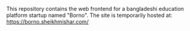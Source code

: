 This repository contains the web frontend for a bangladeshi education platform startup named "Borno". The site is temporarily hosted at: https://borno.sheikhmishar.com/